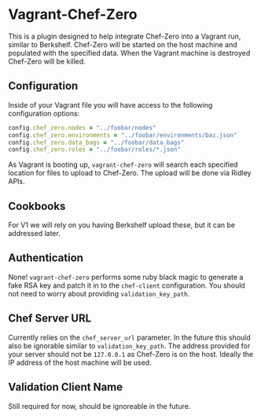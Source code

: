 # Vagrant-Chef-Zero

This is a plugin designed to help integrate Chef-Zero into a Vagrant run, similar to Berkshelf.  Chef-Zero will be started on the host machine and populated with the specified data.  When the Vagrant machine is destroyed Chef-Zero will be killed.

## Configuration

Inside of your Vagrant file you will have access to the following configuration options:

```ruby
config.chef_zero.nodes = "../foobar/nodes"
config.chef_zero.environments = "../foobar/environments/baz.json"
config.chef_zero.data_bags = "../foobar/data_bags"
config.chef_zero.roles = "../foobar/roles/*.json"
```

As Vagrant is booting up, `vagrant-chef-zero` will search each specified location for files to upload to Chef-Zero.  The upload will be done via Ridley APIs.

## Cookbooks

For V1 we will rely on you having Berkshelf upload these, but it can be addressed later.

## Authentication

None! `vagrant-chef-zero` performs some ruby black magic to generate a fake RSA key and patch it in to the `chef-client` configuration.  You should not need to worry about providing `validation_key_path`.

## Chef Server URL

Currently relies on the `chef_server_url` parameter. In the future this should also be ignorable similar to `validation_key_path`.  The address provided for your server should not be `127.0.0.1` as Chef-Zero is on the host.  Ideally the IP address of the host machine will be used.

## Validation Client Name

Still required for now, should be ignoreable in the future.

